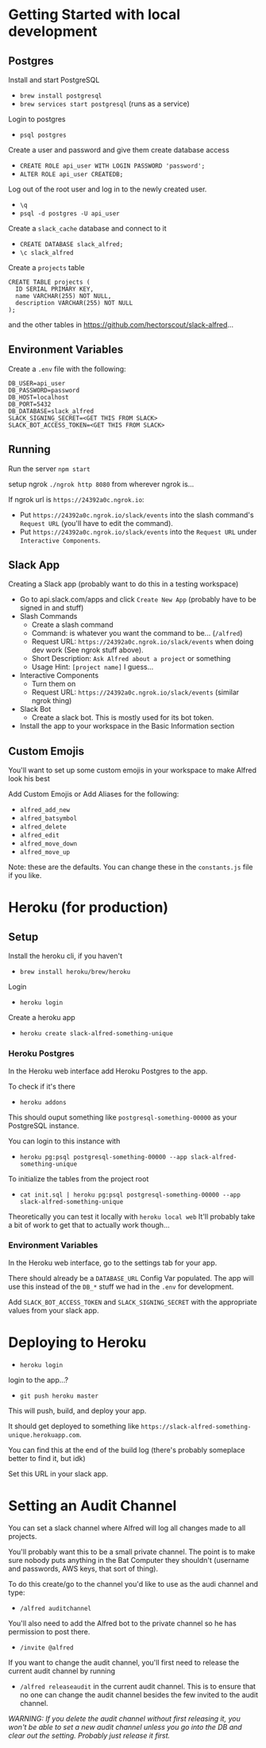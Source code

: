 # Getting Started with local development

## Postgres

Install and start PostgreSQL

- `brew install postgresql`
- `brew services start postgresql` (runs as a service)

Login to postgres

- `psql postgres`

Create a user and password and give them create database access

- `CREATE ROLE api_user WITH LOGIN PASSWORD 'password';`
- `ALTER ROLE api_user CREATEDB;`

Log out of the root user and log in to the newly created user.

- `\q`
- `psql -d postgres -U api_user`

Create a `slack_cache` database and connect to it

- `CREATE DATABASE slack_alfred;`
- `\c slack_alfred`

Create a `projects` table

```postgres
CREATE TABLE projects (
  ID SERIAL PRIMARY KEY,
  name VARCHAR(255) NOT NULL,
  description VARCHAR(255) NOT NULL
);
```

and the other tables in https://github.com/hectorscout/slack-alfred...

## Environment Variables

Create a `.env` file with the following:

```
DB_USER=api_user
DB_PASSWORD=password
DB_HOST=localhost
DB_PORT=5432
DB_DATABASE=slack_alfred
SLACK_SIGNING_SECRET=<GET THIS FROM SLACK>
SLACK_BOT_ACCESS_TOKEN=<GET THIS FROM SLACK>
```

## Running

Run the server
`npm start`

setup ngrok
`./ngrok http 8080` from wherever ngrok is...

If ngrok url is `https://24392a0c.ngrok.io`:

- Put `https://24392a0c.ngrok.io/slack/events` into the slash command's `Request URL` (you'll have to edit the command).
- Put `https://24392a0c.ngrok.io/slack/events` into the `Request URL` under `Interactive Components`.

## Slack App

Creating a Slack app (probably want to do this in a testing workspace)

- Go to api.slack.com/apps and click `Create New App` (probably have to be signed in and stuff)
- Slash Commands
  - Create a slash command
  - Command: is whatever you want the command to be... (`/alfred`)
  - Request URL: `https://24392a0c.ngrok.io/slack/events` when doing dev work (See ngrok stuff above).
  - Short Description: `Ask Alfred about a project` or something
  - Usage Hint: `[project name]` I guess...
- Interactive Components
  - Turn them on
  - Request URL: `https://24392a0c.ngrok.io/slack/events` (similar ngrok thing)
- Slack Bot
  - Create a slack bot. This is mostly used for its bot token.
- Install the app to your workspace in the Basic Information section

## Custom Emojis

You'll want to set up some custom emojis in your workspace to make Alfred look his best

Add Custom Emojis or Add Aliases for the following:

- `alfred_add_new`
- `alfred_batsymbol`
- `alfred_delete`
- `alfred_edit`
- `alfred_move_down`
- `alfred_move_up`

Note: these are the defaults. You can change these in the `constants.js` file if you like.

# Heroku (for production)

## Setup

Install the heroku cli, if you haven't

- `brew install heroku/brew/heroku`

Login

- `heroku login`

Create a heroku app

- `heroku create slack-alfred-something-unique`

### Heroku Postgres

In the Heroku web interface add Heroku Postgres to the app.

To check if it's there

- `heroku addons`

This should ouput something like `postgresql-something-00000` as your PostgreSQL instance.

You can login to this instance with

- `heroku pg:psql postgresql-something-00000 --app slack-alfred-something-unique`

To initialize the tables from the project root

- `cat init.sql | heroku pg:psql postgresql-something-00000 --app slack-alfred-something-unique`

Theoretically you can test it locally with
`heroku local web`
It'll probably take a bit of work to get that to actually work though...

### Environment Variables

In the Heroku web interface, go to the settings tab for your app.

There should already be a `DATABASE_URL` Config Var populated. The app will use this instead of the `DB_*` stuff we had in
the `.env` for development.

Add `SLACK_BOT_ACCESS_TOKEN` and `SLACK_SIGNING_SECRET` with the appropriate values from your slack app.

# Deploying to Heroku

- `heroku login`

login to the app...?

- `git push heroku master`

This will push, build, and deploy your app.

It should get deployed to something like `https://slack-alfred-something-unique.herokuapp.com`.

You can find this at the end of the build log (there's probably someplace better to find it, but idk)

Set this URL in your slack app.

# Setting an Audit Channel

You can set a slack channel where Alfred will log all changes made to all projects.

You'll probably want this to be a small private channel. The point is to make sure nobody puts anything in the Bat Computer they shouldn't (username and passwords, AWS keys, that sort of thing).

To do this create/go to the channel you'd like to use as the audi channel and type:

- `/alfred auditchannel`

You'll also need to add the Alfred bot to the private channel so he has permission to post there.

- `/invite @alfred`

If you want to change the audit channel, you'll first need to release the current audit channel by running

- `/alfred releaseaudit`
  in the current audit channel. This is to ensure that no one can change the audit channel besides the few invited to the audit channel.

_*WARNING:* If you delete the audit channel without first releasing it, you won't be able to set a new audit channel unless you go into the DB and clear out the setting. Probably just release it first._
